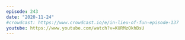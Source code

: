 ```yaml
---
episode: 243
date: "2020-11-24"
#crowdcast: https://www.crowdcast.io/e/in-lieu-of-fun-episode-137
youtube: https://www.youtube.com/watch?v=KURMzOkhBsU
---
```

